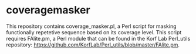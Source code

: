 coveragemasker
==============
This repository contains coverage_masker.pl, a Perl script for masking functionally repetetive sequence based on its coverage level. This script requires FAlite.pm, a Perl module that can be found in the Korf Lab Perl_utils repository: https://github.com/KorfLab/Perl_utils/blob/master/FAlite.pm.
